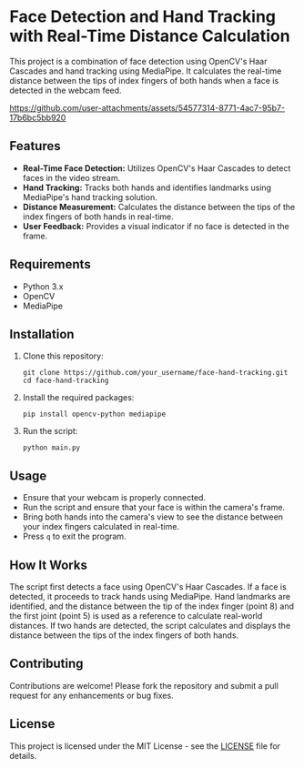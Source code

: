 <h1>Face Detection and Hand Tracking with Real-Time Distance Calculation</h1>

<p>This project is a combination of face detection using OpenCV's Haar Cascades and hand tracking using MediaPipe. It calculates the real-time distance between the tips of index fingers of both hands when a face is detected in the webcam feed.</p>



https://github.com/user-attachments/assets/54577314-8771-4ac7-95b7-17b6bc5bb920



<h2>Features</h2>

<ul>
  <li><strong>Real-Time Face Detection:</strong> Utilizes OpenCV's Haar Cascades to detect faces in the video stream.</li>
  <li><strong>Hand Tracking:</strong> Tracks both hands and identifies landmarks using MediaPipe's hand tracking solution.</li>
  <li><strong>Distance Measurement:</strong> Calculates the distance between the tips of the index fingers of both hands in real-time.</li>
  <li><strong>User Feedback:</strong> Provides a visual indicator if no face is detected in the frame.</li>
</ul>

<h2>Requirements</h2>

<ul>
  <li>Python 3.x</li>
  <li>OpenCV</li>
  <li>MediaPipe</li>
</ul>

<h2>Installation</h2>

<ol>
  <li>Clone this repository:
    <pre><code>git clone https://github.com/your_username/face-hand-tracking.git
cd face-hand-tracking</code></pre>
  </li>
  <li>Install the required packages:
    <pre><code>pip install opencv-python mediapipe</code></pre>
  </li>
  <li>Run the script:
    <pre><code>python main.py</code></pre>
  </li>
</ol>

<h2>Usage</h2>

<ul>
  <li>Ensure that your webcam is properly connected.</li>
  <li>Run the script and ensure that your face is within the camera's frame.</li>
  <li>Bring both hands into the camera's view to see the distance between your index fingers calculated in real-time.</li>
  <li>Press <code>q</code> to exit the program.</li>
</ul>

<h2>How It Works</h2>

<p>The script first detects a face using OpenCV's Haar Cascades. If a face is detected, it proceeds to track hands using MediaPipe. Hand landmarks are identified, and the distance between the tip of the index finger (point 8) and the first joint (point 5) is used as a reference to calculate real-world distances. If two hands are detected, the script calculates and displays the distance between the tips of the index fingers of both hands.</p>

<h2>Contributing</h2>

<p>Contributions are welcome! Please fork the repository and submit a pull request for any enhancements or bug fixes.</p>

<h2>License</h2>

<p>This project is licensed under the MIT License - see the <a href="LICENSE">LICENSE</a> file for details.</p>
